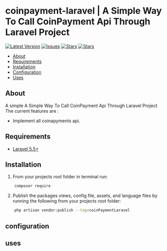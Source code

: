 # coinpayment-laravel | A Simple Way To Call CoinPayment Api Through Laravel Project

[![Latest Version](https://img.shields.io/github/release/syedbacchu/coinpayment-laravel.svg?style=flat-square)](https://github.com/syedbacchu/coinpayment-laravel/releases)
[![Issues](https://img.shields.io/github/issues/syedbacchu/coinpayment-laravel.svg?style=flat-square)](https://github.com/syedbacchu/coinpayment-laravel)
[![Stars](https://img.shields.io/github/stars/syedbacchu/coinpayment-laravel.svg?style=social)](https://github.com/syedbacchu/coinpayment-laravel)
[![Stars](https://img.shields.io/github/forks/syedbacchu/coinpayment-laravel?style=flat-square)](https://github.com/syedbacchu/coinpayment-laravel)

- [About](#about)
- [Requirements](#requirements)
- [Installation](#installation)
- [Configuration](#configuration)
- [Uses](#Uses)

## About

A simple A Simple Way To Call CoinPayment Api Through Laravel Project
The current features are :

- Implement all coinapyments api.


## Requirements

* [Laravel 5.5+](https://laravel.com/docs/installation)

## Installation
1. From your projects root folder in terminal run:

```bash
    composer require 
```
2. Publish the packages views, config file, assets, and language files by running the following from your projects root folder:

```bash
    php artisan vendor:publish --tag=coinPaymentLaravel
```

## configuration

## uses
